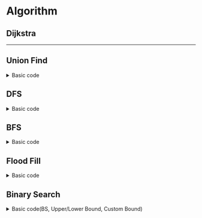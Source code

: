 # Algorithm

## Dijkstra

***









## Union Find

<details>

<summary>Basic code</summary>



</details>



## DFS

<details>

<summary>Basic code</summary>



</details>



## BFS

<details>

<summary>Basic code</summary>



</details>



## Flood Fill

<details>

<summary>Basic code</summary>



</details>



## Binary Search

<details>

<summary>Basic code(BS, Upper/Lower Bound, Custom Bound)</summary>



</details>
